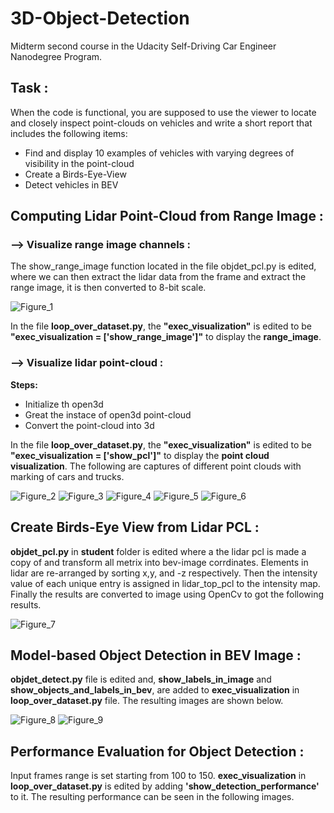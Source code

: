# 3D-Object-Detection
Midterm second course in the Udacity Self-Driving Car Engineer Nanodegree Program.

## **Task :**
When the code is functional, you are supposed to use the viewer to locate and closely inspect point-clouds on vehicles and write a short report that includes the following items:
* Find and display 10 examples of vehicles with varying degrees of visibility in the point-cloud
* Create a Birds-Eye-View
* Detect vehicles in BEV

## **Computing Lidar Point-Cloud from Range Image :**

### **--> Visualize range image channels :**

The show_range_image function located in the file objdet_pcl.py is edited, where we can then extract the lidar data from the frame and extract the range image, it is then converted to 8-bit scale.

![Figure_1](https://github.com/DishaJr/3D-Object-Detection/blob/main/Figure_1.png)

In the file **loop_over_dataset.py**, the **"exec_visualization"** is edited to be **"exec_visualization = ['show_range_image']"** to display the **range_image**.

### **--> Visualize lidar point-cloud :**
**Steps:**
* Initialize th open3d
* Great the instace of open3d point-cloud
* Convert the point-cloud into 3d

In the file **loop_over_dataset.py**, the **"exec_visualization"** is edited to be **"exec_visualization = ['show_pcl']"** to display the **point cloud visualization**. The following are captures of different point clouds with marking of cars and trucks.

![Figure_2](https://github.com/DishaJr/3D-Object-Detection/blob/main/Figure_2.png)
![Figure_3](https://github.com/DishaJr/3D-Object-Detection/blob/main/Figure_3.png)
![Figure_4](https://github.com/DishaJr/3D-Object-Detection/blob/main/Figure_4.png)
![Figure_5](https://github.com/DishaJr/3D-Object-Detection/blob/main/Figure_5.png)
![Figure_6](https://github.com/DishaJr/3D-Object-Detection/blob/main/Figure_6.png)

## **Create Birds-Eye View from Lidar PCL :**

**objdet_pcl.py** in **student** folder is edited where a the lidar pcl is made a copy of and transform all metrix into bev-image corrdinates. Elements in lidar are re-arranged by sorting x,y, and -z respectively. Then the intensity value of each unique entry is assigned in lidar_top_pcl to the intensity map. Finally the results are converted to image using OpenCv to got the following results. 

![Figure_7](https://github.com/DishaJr/3D-Object-Detection/blob/main/Figure_7.png)

## **Model-based Object Detection in BEV Image :**
**objdet_detect.py** file is edited and, **show_labels_in_image** and **show_objects_and_labels_in_bev**, are added to **exec_visualization** in **loop_over_dataset.py** file. The resulting images are shown below.

![Figure_8](https://github.com/DishaJr/3D-Object-Detection/blob/main/Figure_8.png)
![Figure_9](https://github.com/DishaJr/3D-Object-Detection/blob/main/Figure_9.png)

## **Performance Evaluation for Object Detection :**
Input frames range is set starting from 100 to 150. **exec_visualization** in **loop_over_dataset.py** is edited by adding **'show_detection_performance'** to it. The resulting performance can be seen in the following images.

